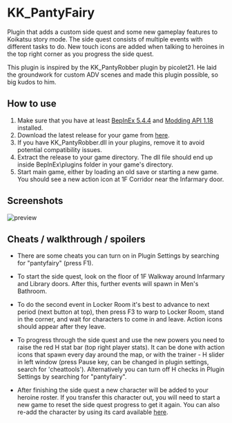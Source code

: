 # KK_PantyFairy
Plugin that adds a custom side quest and some new gameplay features to Koikatsu story mode. The side quest consists of multiple events with different tasks to do. New touch icons are added when talking to heroines in the top right corner as you progress the side quest.

This plugin is inspired by the KK_PantyRobber plugin by picolet21. He laid the groundwork for custom ADV scenes and made this plugin possible, so big kudos to him.

## How to use 
1. Make sure that you have at least [BepInEx 5.4.4](https://github.com/BepInEx/BepInEx/releases) and [Modding API 1.18](https://github.com/ManlyMarco/KKAPI) installed.
2. Download the latest release for your game from [here](https://github.com/ManlyMarco/KK_PantyFairy/releases/latest).
3. If you have KK_PantyRobber.dll in your plugins, remove it to avoid potential compatibility issues.
4. Extract the release to your game directory. The dll file should end up inside BepInEx\plugins folder in your game's directory.
5. Start main game, either by loading an old save or starting a new game. You should see a new action icon at 1F Corridor near the Infarmary door.

## Screenshots

![preview](https://user-images.githubusercontent.com/39247311/115811520-239e7d80-a3f0-11eb-9427-96cc5c132fd5.png)

## Cheats / walkthrough / spoilers
- There are some cheats you can turn on in Plugin Settings by searching for "pantyfairy" (press F1).

- To start the side quest, look on the floor of 1F Walkway around Infarmary and Library doors. After this, further events will spawn in Men's Bathroom.

- To do the second event in Locker Room it's best to advance to next period (next button at top), then press F3 to warp to Locker Room, stand in the corner, and wait for characters to come in and leave. Action icons should appear after they leave.

- To progress through the side quest and use the new powers you need to raise the red H stat bar (top right player stats). It can be done with action icons that spawn every day around the map, or with the trainer - H slider in left window (press Pause key, can be changed in plugin settings, search for 'cheattools'). Alternatively you can turn off H checks in Plugin Settings by searching for "pantyfairy".

- After finishing the side quest a new character will be added to your heroine roster. If you transfer this character out, you will need to start a new game to reset the side quest progress to get it again. You can also re-add the character by using its card available [here](https://github.com/ManlyMarco/KK_PantyFairy/blob/main/src/KK_PantyFairy/Resources/fairy_card.png).
